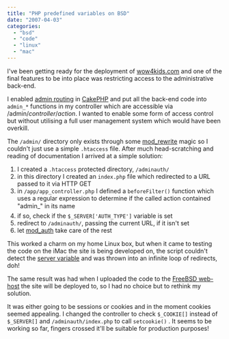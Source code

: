 ```yaml
---
title: "PHP predefined variables on BSD"
date: "2007-04-03"
categories: 
  - "bsd"
  - "code"
  - "linux"
  - "mac"
---
```


I've been getting ready for the deployment of [wow4kids.com](http://wow4kids.com/) and one of the final features to be into place was restricting access to the administrative back-end.

I enabled [admin routing](http://blog.evansagge.com/2006/11/06/configure-cake_admin-routes-in-cakephp/) in [CakePHP](http://cakephp.org/) and put all the back-end code into `admin_*` functions in my controller which are accessible via /admin/_controller_/_action_. I wanted to enable some form of access control but without utilising a full user management system which would have been overkill.

The `/admin/` directory only exists through some [mod\_rewrite](http://httpd.apache.org/docs/1.3/mod/mod_rewrite.html) magic so I couldn't just use a simple `.htaccess` file. After much head-scratching and reading of documentation I arrived at a simple solution:

1. I created a `.htaccess` protected directory, `/adminauth/`
2. in this directory I created an `index.php` file which redirected to a URL passed to it via HTTP GET
3. in `/app/app_controller.php` I defined a `beforeFilter()` function which uses a regular expression to determine if the called action contained "admin\_" in its name
4. if so, check if the `$_SERVER['AUTH_TYPE']` variable is set
5. redirect to `/adminauth/`, passing the current URL, if it isn't set
6. let [mod\_auth](http://httpd.apache.org/docs/1.3/mod/mod_auth.html) take care of the rest

This worked a charm on my home Linux box, but when it came to testing the code on the iMac the site is being developed on, the script couldn't detect the [server variable](http://php.net/manual/en/reserved.variables.php) and was thrown into an infinite loop of redirects, doh!

The same result was had when I uploaded the code to the [FreeBSD web-host](http://pair.com/) the site will be deployed to, so I had no choice but to rethink my solution.

It was either going to be sessions or cookies and in the moment cookies seemed appealing. I changed the controller to check `$_COOKIE[]` instead of `$_SERVER[]` and `/adminauth/index.php` to call `setcookie()` . It seems to be working so far, fingers crossed it'll be suitable for production purposes!
